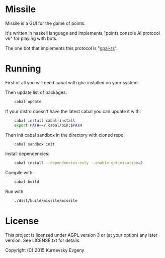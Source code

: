 Missile
====

Missile is a GUI for the game of points.

It's written in haskell language and implements "points console AI protocol v6" for playing with bots.

The one bot that implements this protocol is "[opai-rs](https://github.com/kurnevsky/opai-rs)".

Running
====

First of all you will need cabal with ghc installed on your system.

Then update list of packages:

```sh
    cabal update
```

If your distro doesn't have the latest cabal you can update it with:

```sh
    cabal install cabal-install
    export PATH=~/.cabal/bin:$PATH
```

Then init cabal sandbox in the directory with cloned repo:

```sh
    cabal sandbox init
```

Install dependencies:

```sh
    cabal install --dependencies-only --enable-optimisation=2
```

Compile with:

```sh
    cabal build
```

Run with

```sh
    ./dist/build/missile/missile
```

License
====

This project is licensed under AGPL version 3 or (at your option) any later version. See LICENSE.txt for details.

Copyright (C) 2015 Kurnevsky Evgeny
